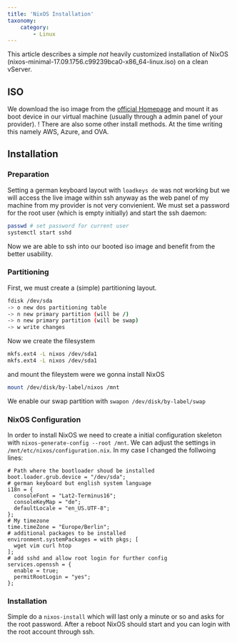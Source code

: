 ```yaml
---
title: 'NixOS Installation'
taxonomy:
    category:
        - Linux
---
```


This article describes a simple *not* heavily customized installation of NixOS (nixos-minimal-17.09.1756.c99239bca0-x86_64-linux.iso) on a clean vServer.

## ISO
We download the iso image from the [official Homepage](https://nixos.org/nixos/download.html) and mount it as boot device in our virtual machine (usually through a admin panel of your provider).
! There are also some other install methods. At the time writing this namely AWS, Azure, and OVA.

## Installation
### Preparation
Setting a german keyboard layout with `loadkeys de` was not working but we will access the live image within ssh anyway as the web panel of my machine from my provider is not very convienient. We must set a password for the root user (which is empty initially) and start the ssh daemon:
```bash
passwd # set password for current user
systemctl start sshd
```
Now we are able to ssh into our booted iso image and benefit from the better usability.

### Partitioning
First, we must create a (simple) partitioning layout.
```bash
fdisk /dev/sda
-> o new dos partitioning table
-> n new primary partition (will be /)
-> n new primary partition (will be swap)
-> w write changes
```
Now we create the filesystem
```bash
mkfs.ext4 -L nixos /dev/sda1
mkfs.ext4 -L nixos /dev/sda1
```
and mount the fileystem were we gonna install NixOS
```bash
mount /dev/disk/by-label/nixos /mnt
```
We enable our swap partition with `swapon /dev/disk/by-label/swap`

### NixOS Configuration
In order to install NixOS we need to create a initial configuration skeleton with `nixos-generate-config --root /mnt`. We can adjust the settings in `/mnt/etc/nixos/configuration.nix`. In my case I changed the follwoing lines:
```
# Path where the bootloader shoud be installed
boot.loader.grub.device = "/dev/sda";
# german keyboard but english system language
i18n = {
  consoleFont = "Lat2-Terminus16";
  consoleKeyMap = "de";
  defaultLocale = "en_US.UTF-8";
};
# My timezone
time.timeZone = "Europe/Berlin";
# additional packages to be installed
environment.systemPackages = with pkgs; [
  wget vim curl htop
];
# add sshd and allow root login for further config
services.openssh = {
  enable = true;
  permitRootLogin = "yes";
};
```

### Installation
Simple do a `nixos-install` which will last only a minute or so and asks for the root password. After a reboot NixOS should start and you can login with the root account through ssh.






